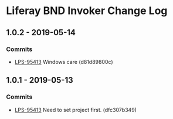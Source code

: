 # Liferay BND Invoker Change Log

## 1.0.2 - 2019-05-14

### Commits
- [LPS-95413] Windows care (d81d89800c)

## 1.0.1 - 2019-05-13

### Commits
- [LPS-95413] Need to set project first. (dfc307b349)

[LPS-95413]: https://issues.liferay.com/browse/LPS-95413